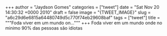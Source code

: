 
+++
author = "Jaydson Gomes"
categories = ["tweet"]
date = "Sat Nov 20 14:30:32 +0000 2010"
draft = false
image = "{TWEET_IMAGE}"
slug = "a6c29d6e6815a64480749d5c770f74eb29608baf"
tags = ["tweet"]
title = """Foda viver em um mundo on..."""
+++
Foda viver em um mundo onde no minimo 90% das pessoas são idiotas
